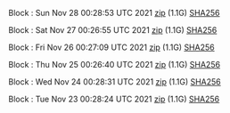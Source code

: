 Block [](https://testnet-insight.dashevo.org/insight/block/): Sun Nov 28 00:28:53 UTC 2021 [zip](https://dash-bootstrap.ams3.digitaloceanspaces.com/testnet/2021-11-28/bootstrap.dat.zip) (1.1G) [SHA256](https://dash-bootstrap.ams3.digitaloceanspaces.com/testnet/2021-11-28/sha256.txt)

Block [](https://testnet-insight.dashevo.org/insight/block/): Sat Nov 27 00:26:55 UTC 2021 [zip](https://dash-bootstrap.ams3.digitaloceanspaces.com/testnet/2021-11-27/bootstrap.dat.zip) (1.1G) [SHA256](https://dash-bootstrap.ams3.digitaloceanspaces.com/testnet/2021-11-27/sha256.txt)

Block [](https://testnet-insight.dashevo.org/insight/block/): Fri Nov 26 00:27:09 UTC 2021 [zip](https://dash-bootstrap.ams3.digitaloceanspaces.com/testnet/2021-11-26/bootstrap.dat.zip) (1.1G) [SHA256](https://dash-bootstrap.ams3.digitaloceanspaces.com/testnet/2021-11-26/sha256.txt)

Block [](https://testnet-insight.dashevo.org/insight/block/): Thu Nov 25 00:26:40 UTC 2021 [zip](https://dash-bootstrap.ams3.digitaloceanspaces.com/testnet/2021-11-25/bootstrap.dat.zip) (1.1G) [SHA256](https://dash-bootstrap.ams3.digitaloceanspaces.com/testnet/2021-11-25/sha256.txt)

Block [](https://testnet-insight.dashevo.org/insight/block/): Wed Nov 24 00:28:31 UTC 2021 [zip](https://dash-bootstrap.ams3.digitaloceanspaces.com/testnet/2021-11-24/bootstrap.dat.zip) (1.1G) [SHA256](https://dash-bootstrap.ams3.digitaloceanspaces.com/testnet/2021-11-24/sha256.txt)

Block [](https://testnet-insight.dashevo.org/insight/block/): Tue Nov 23 00:28:24 UTC 2021 [zip](https://dash-bootstrap.ams3.digitaloceanspaces.com/testnet/2021-11-23/bootstrap.dat.zip) (1.1G) [SHA256](https://dash-bootstrap.ams3.digitaloceanspaces.com/testnet/2021-11-23/sha256.txt)

